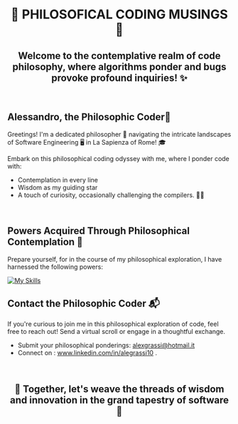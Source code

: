<div align="center">

# 🤔 PHILOSOFICAL CODING MUSINGS🤔

## Welcome to the contemplative realm of code philosophy, where algorithms ponder and bugs provoke profound inquiries! ✨

</div>

<br>

<div align="left">

## Alessandro, the Philosophic Coder👋

Greetings! I'm a dedicated philosopher 📜 navigating the intricate landscapes of Software Engineering 🖥️ in  La Sapienza of Rome! 🎓

Embark on this philosophical coding odyssey with me, where I ponder code with:

- Contemplation in every line
- Wisdom as my guiding star
- A touch of curiosity, occasionally challenging the compilers. 🤖😄

</div>

<br>
<div align="left">


<div align="left">

## Powers Acquired Through Philosophical Contemplation 🌌

Prepare yourself, for in the course of my philosophical exploration, I have harnessed the following powers: <br>

[![My Skills](https://skillicons.dev/icons?i=py,c,js,java,html,css,react)](https://skillicons.dev)

</div>

  
## Contact the Philosophic Coder 📬 

If you're curious to join me in this philosophical exploration of code, feel free to reach out! Send a virtual scroll or engage in a thoughtful exchange.

   - Submit your philosophical ponderings: [alexgrassi@hotmail.it](alexgrassi@hotmail.it)
   - Connect on : www.linkedin.com/in/alegrassi10 .
</div>

<br> 
<div align="center">
  
## 💭 Together, let's weave the threads of wisdom and innovation in the grand tapestry of software💭<br>
</div>


